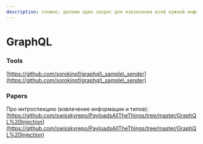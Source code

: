 ```yaml
---
description: сложно; делаем один запрос для извлечения всей нужной информации
---
```


# GraphQL

###

###

### Tools

[https://github.com/sorokinpf/graphql\_sample\_sender](https://github.com/sorokinpf/graphql\_sample\_sender)

### Papers

Про интроспекцию (извлечение информации и типов): [https://github.com/swisskyrepo/PayloadsAllTheThings/tree/master/GraphQL%20Injection](https://github.com/swisskyrepo/PayloadsAllTheThings/tree/master/GraphQL%20Injection)
